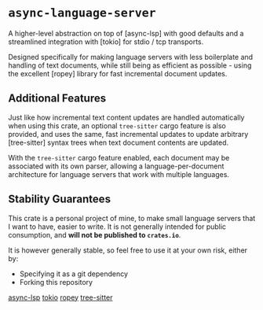 # `async-language-server`

A higher-level abstraction on top of [async-lsp] with good defaults
and a streamlined integration with [tokio] for stdio / tcp transports.

Designed specifically for making language servers with less boilerplate and handling of text documents, while
still being as efficient as possible - using the excellent [ropey] library for fast incremental document updates.

## Additional Features

Just like how incremental text content updates are handled automatically when using this crate,
an optional `tree-sitter` cargo feature is also provided, and uses the same, fast incremental
updates to update arbitrary [tree-sitter] syntax trees when text document contents are updated.

With the `tree-sitter` cargo feature enabled, each document may be associated with its own parser,
allowing a language-per-document architecture for language servers that work with multiple languages.

## Stability Guarantees

This crate is a personal project of mine, to make small language servers that I want to have, easier to write.
It is not generally intended for public consumption, and **will not be published to `crates.io`**.

It is however generally stable, so feel free to use it at your own risk, either by:

- Specifying it as a git dependency
- Forking this repository

[async-lsp](https://crates.io/crates/async-lsp)
[tokio](https://tokio.rs)
[ropey](https://crates.io/crates/ropey)
[tree-sitter](https://tree-sitter.github.io/tree-sitter/)
